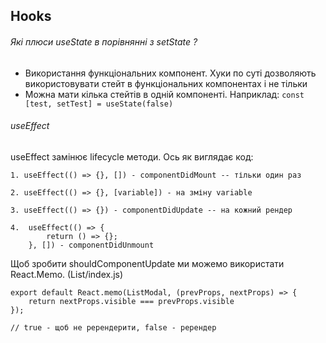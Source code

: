 
## Hooks

###### Які плюси useState в порівнянні з setState ?
 - Використання функціональних компонент. Хуки по суті дозволяють використовувати стейт в функціональних компонентах і не тільки
 - Можна мати кілька стейтів в одній компоненті. Наприклад: `const [test, setTest] = useState(false)`

######  useEffect
useEffect замінює lifecycle методи. 
Ось як виглядає код:

    1. useEffect(() => {}, []) - componentDidMount -- тільки один раз
    
    2. useEffect(() => {}, [variable]) - на зміну variable
    
    3. useEffect(() => {}) - componentDidUpdate -- на кожний рендер
    
    4.  useEffect(() => {
            return () => {};
        }, []) - componentDidUnmount
        
Щоб зробити shouldComponentUpdate ми можемо використати React.Memo. (List/index.js)
    
    export default React.memo(ListModal, (prevProps, nextProps) => {
        return nextProps.visible === prevProps.visible
    });
    
    // true - щоб не ререндерити, false - ререндер



